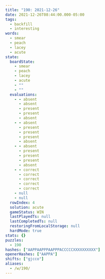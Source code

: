 ```yaml
---
title: "190: 2021-12-26"
date: 2021-12-26T08:44:00.000-05:00
tags:
  - backfill
  - interesting
words:
  - smear
  - peach
  - lacey
  - acute
state:
  boardState:
    - smear
    - peach
    - lacey
    - acute
    - ""
    - ""
  evaluations:
    - - absent
      - absent
      - present
      - present
      - absent
    - - absent
      - present
      - present
      - present
      - absent
    - - absent
      - present
      - present
      - present
      - absent
    - - correct
      - correct
      - correct
      - correct
      - correct
    - null
    - null
  rowIndex: 4
  solution: acute
  gameStatus: WIN
  lastPlayedTs: null
  lastCompletedTs: null
  restoringFromLocalStorage: null
  hardMode: true
stats: {}
puzzles:
  - 190
hashes: ["AAPPAAPPPAAPPPACCCCCXXXXXXXXXX"]
openerHashes: ["AAPPA"]
shifts: ["gjcco"]
aliases:
  - /w/190/
---
```

<!-- more -->
